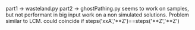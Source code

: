 part1 -> wasteland.py
part2 -> ghostPathing.py
	seems to work on samples, but not performant in big input
	work on a non simulated solutions.
	Problem similar to LCM.
	could coincide if steps('xxA','**Z')==steps('**Z','**Z')
	

